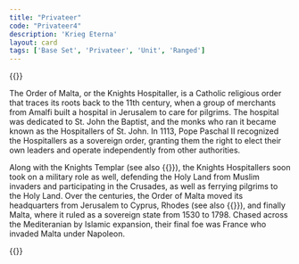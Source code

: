 ```yaml
---
title: "Privateer"
code: "Privateer4"
description: 'Krieg Eterna'
layout: card
tags: ['Base Set', 'Privateer', 'Unit', 'Ranged']
---
```

{{<card-detail-page title="Privateer4" artwork="A Galley of Malta by Lorenzo Castro (1680)" >}}
<p>
The Order of Malta, or the Knights Hospitaller, is a Catholic religious order that traces its roots back to the 11th century, when a group of merchants from Amalfi built a hospital in Jerusalem to care for pilgrims. The hospital was dedicated to St. John the Baptist, and the monks who ran it became known as the Hospitallers of St. John. In 1113, Pope Paschal II recognized the Hospitallers as a sovereign order, granting them the right to elect their own leaders and operate independently from other authorities. 
</p>
<p>
Along with the Knights Templar (see also {{<cardlink name="Crusader">}}), the Knights Hospitallers soon took on a military role as well, defending the Holy Land from Muslim invaders and participating in the Crusades, as well as ferrying pilgrims to the Holy Land. Over the centuries, the Order of Malta moved its headquarters from Jerusalem to Cyprus, Rhodes (see also {{<cardlink name="Assault" code="Assault3">}}), and finally Malta, where it ruled as a sovereign state from 1530 to 1798. Chased across the Mediteranian by Islamic expansion, their final foe was France who invaded Malta under Napoleon.
</p>
{{</card-detail-page>}}

